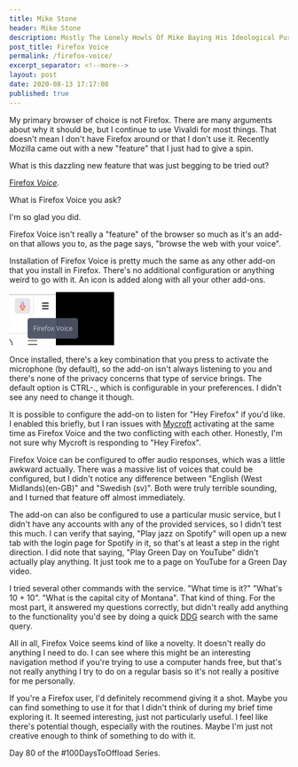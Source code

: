 ```yaml
---
title: Mike Stone
header: Mike Stone
description: Mostly The Lonely Howls Of Mike Baying His Ideological Purity At The Moon
post_title: Firefox Voice
permalink: /firefox-voice/
excerpt_separator: <!--more-->
layout: post
date: 2020-08-13 17:17:08
published: true
---
```


My primary browser of choice is not Firefox. There are many arguments about why it should be, but I continue to use Vivaldi for most things. That doesn't mean I don't have Firefox around or that I don't use it. Recently Mozilla came out with a new "feature" that I just had to give a spin.

<!--more-->

What is this dazzling new feature that was just begging to be tried out? 

[Firefox _Voice_](https://voice.mozilla.org/firefox-voice/). 

What is Firefox Voice you ask? 

I'm so glad you did.

Firefox Voice isn't really a "feature" of the browser so much as it's an add-on that allows you to, as the page says, "browse the web with your voice". 

Installation of Firefox Voice is pretty much the same as any other add-on that you install in Firefox. There's no additional configuration or anything weird to go with it. An icon is added along with all your other add-ons.

![](/assets/images/Yc8bUPM.png)

Once installed, there's a key combination that you press to activate the microphone (by default), so the add-on isn't always listening to you and there's none of the privacy concerns that type of service brings. The default option is CTRL-., which is configurable in your preferences. I didn't see any need to change it though.

It is possible to configure the add-on to listen for "Hey Firefox" if you'd like. I enabled this briefly, but I ran issues with [Mycroft](https://mycroft.ai) activating at the same time as Firefox Voice and the two conflicting with each other. Honestly, I'm not sure why Mycroft is responding to "Hey Firefox". 

Firefox Voice can be configured to offer audio responses, which was a little awkward actually. There was a massive list of voices that could be configured, but I didn't notice any difference between "English (West Midlands)(en-GB)" and "Swedish (sv)". Both were truly terrible sounding, and I turned that feature off almost immediately.

The add-on can also be configured to use a particular music service, but I didn't have any accounts with any of the provided services, so I didn't test this much. I can verify that saying, "Play jazz on Spotify" will open up a new tab with the login page for Spotify in it, so that's at least a step in the right direction. I did note that saying, "Play Green Day on YouTube" didn't actually play anything. It just took me to a page on YouTube for a Green Day video. 

I tried several other commands with the service. "What time is it?" "What's 10 + 10". "What is the capital city of Montana". That kind of thing. For the most part, it answered my questions correctly, but didn't really add anything to the functionality you'd see by doing a quick [DDG](https://duckduckgo.com/) search with the same query.

All in all, Firefox Voice seems kind of like a novelty. It doesn't really do anything I need to do. I can see where this might be an interesting navigation method if you're trying to use a computer hands free, but that's not really anything I try to do on a regular basis so it's not really a positive for me personally. 

If you're a Firefox user, I'd definitely recommend giving it a shot. Maybe you can find something to use it for that I didn't think of during my brief time exploring it. It seemed interesting, just not particularly useful. I feel like there's potential though, especially with the routines. Maybe I'm just not creative enough to think of something to do with it.

Day 80 of the #100DaysToOffload Series.
